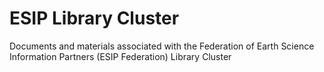 # ESIP Library Cluster

Documents and materials associated with the Federation of Earth Science Information Partners (ESIP Federation) Library Cluster
